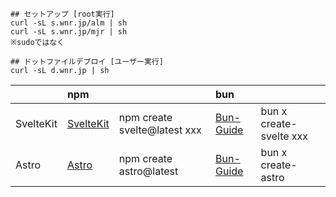 
```
## セットアップ [root実行]
curl -sL s.wnr.jp/alm | sh
curl -sL s.wnr.jp/mjr | sh
※sudoではなく

## ドットファイルデプロイ [ユーザー実行]
curl -sL d.wnr.jp | sh
```

|  | npm |  | bun |  |
|:-|:-|:-|:-|:-|
| SvelteKit | [SvelteKit](https://kit.svelte.dev/) | npm create svelte@latest xxx | [Bun-Guide](https://bun.sh/guides/ecosystem/sveltekit) | bun x create-svelte xxx |
| Astro     | [Astro](https://astro.build/) | npm create astro@latest             | [Bun-Guide](https://bun.sh/guides/ecosystem/astro) | bun x create-astro |
